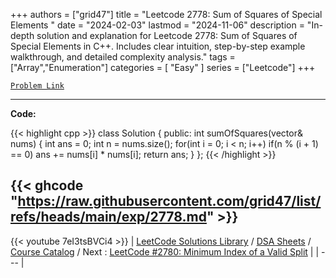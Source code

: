 
+++
authors = ["grid47"]
title = "Leetcode 2778: Sum of Squares of Special Elements "
date = "2024-02-03"
lastmod = "2024-11-06"
description = "In-depth solution and explanation for Leetcode 2778: Sum of Squares of Special Elements  in C++. Includes clear intuition, step-by-step example walkthrough, and detailed complexity analysis."
tags = ["Array","Enumeration"]
categories = [
    "Easy"
]
series = ["Leetcode"]
+++



[`Problem Link`](https://leetcode.com/problems/sum-of-squares-of-special-elements/description/)

---
**Code:**

{{< highlight cpp >}}
class Solution {
public:
    int sumOfSquares(vector<int>& nums) {
        int ans = 0;
        int n = nums.size();
        for(int i = 0; i < n; i++)
            if(n % (i + 1) == 0) ans += nums[i] * nums[i];
        return ans;
    }
};
{{< /highlight >}}

{{< ghcode "https://raw.githubusercontent.com/grid47/list/refs/heads/main/exp/2778.md" >}}
---
{{< youtube 7eI3tsBVCi4 >}}
| [LeetCode Solutions Library](https://grid47.xyz/leetcode/) / [DSA Sheets](https://grid47.xyz/sheets/) / [Course Catalog](https://grid47.xyz/courses/) / Next : [LeetCode #2780: Minimum Index of a Valid Split](https://grid47.xyz/leetcode/solution-2780-minimum-index-of-a-valid-split/) |
| --- |
